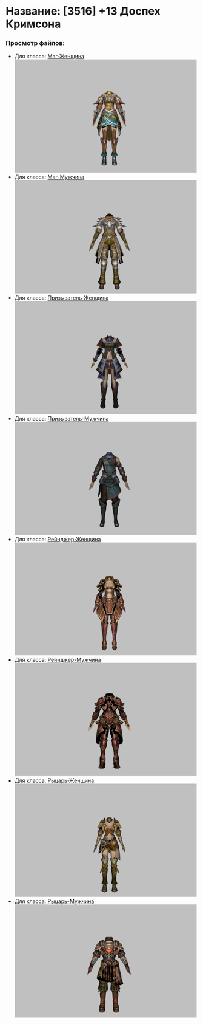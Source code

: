 # Название: [3516] +13 Доспех Кримсона

### Просмотр файлов:
- Для класса: [Маг-Женщина](Маг-Женщина)
![p050010.png](Маг-Женщина/p050010.png)
- Для класса: [Маг-Мужчина](Маг-Мужчина)
![p040010.png](Маг-Мужчина/p040010.png)
- Для класса: [Призыватель-Женщина](Призыватель-Женщина)
![p090004.png](Призыватель-Женщина/p090004.png)
- Для класса: [Призыватель-Мужчина](Призыватель-Мужчина)
![p080004.png](Призыватель-Мужчина/p080004.png)
- Для класса: [Рейнджер-Женщина](Рейнджер-Женщина)
![p030010.png](Рейнджер-Женщина/p030010.png)
- Для класса: [Рейнджер-Мужчина](Рейнджер-Мужчина)
![p020010.png](Рейнджер-Мужчина/p020010.png)
- Для класса: [Рыцарь-Женщина](Рыцарь-Женщина)
![p010010.png](Рыцарь-Женщина/p010010.png)
- Для класса: [Рыцарь-Мужчина](Рыцарь-Мужчина)
![p000010.png](Рыцарь-Мужчина/p000010.png)
